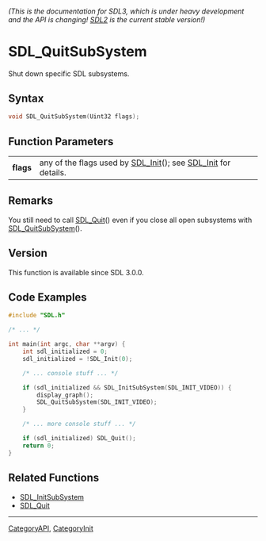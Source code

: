###### (This is the documentation for SDL3, which is under heavy development and the API is changing! [SDL2](https://wiki.libsdl.org/SDL2/) is the current stable version!)
# SDL_QuitSubSystem

Shut down specific SDL subsystems.

## Syntax

```c
void SDL_QuitSubSystem(Uint32 flags);

```

## Function Parameters

|               |                                                                                        |
| ------------- | -------------------------------------------------------------------------------------- |
| **flags**     | any of the flags used by [SDL_Init](SDL_Init.md)(); see [SDL_Init](SDL_Init.md) for details. |

## Remarks

You still need to call [SDL_Quit](SDL_Quit.md)() even if you close all open
subsystems with [SDL_QuitSubSystem](SDL_QuitSubSystem.md)().

## Version

This function is available since SDL 3.0.0.

## Code Examples

```c++
#include "SDL.h"

/* ... */

int main(int argc, char **argv) {
    int sdl_initialized = 0;
    sdl_initialized = !SDL_Init(0);

    /* ... console stuff ... */

    if (sdl_initialized && SDL_InitSubSystem(SDL_INIT_VIDEO)) {
        display_graph();
        SDL_QuitSubSystem(SDL_INIT_VIDEO);
    }

    /* ... more console stuff ... */

    if (sdl_initialized) SDL_Quit();
    return 0;
}
```

## Related Functions

* [SDL_InitSubSystem](SDL_InitSubSystem.md)
* [SDL_Quit](SDL_Quit.md)

----
[CategoryAPI](CategoryAPI.md), [CategoryInit](CategoryInit.md)
